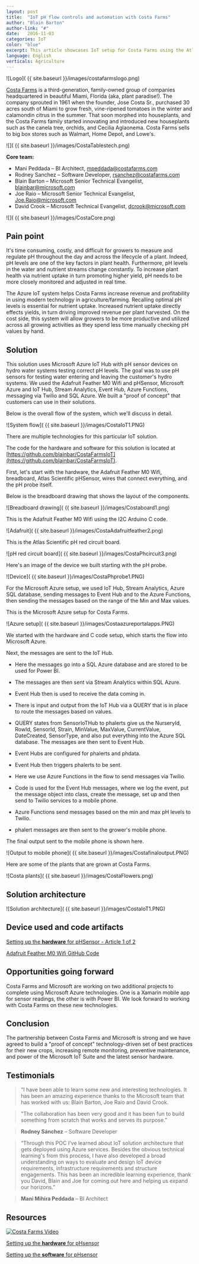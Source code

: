 ```yaml
---
layout: post
title:  "IoT pH flow controls and automation with Costa Farms"
author: "Blain Barton"
author-link: "#"
date:   2016-11-03
categories: IoT
color: "blue"
excerpt: This article showcases IoT setup for Costa Farms using the Atlas Scientific pH Sensor and Adafruit Feather M0 Wifi with the Arduino IDE, sending pH messages to Microsoft Azure.
language: English
verticals: Agriculture
---
```

![Logo]( {{ site.baseurl }}/images/costafarmslogo.png)

[Costa Farms](http://www.costafarms.com/) is a third-generation, family-owned group of companies headquartered in beautiful Miami, Florida (aka, plant paradise!). The company sprouted in 1961 when the founder, Jose Costa Sr., purchased 30 acres south of Miami to grow fresh, vine-ripened tomatoes in the winter and calamondin citrus in the summer. That soon morphed into houseplants, and the Costa Farms family started innovating and introduced new houseplants such as the canela tree, orchids, and Cecilia Aglaonema. Costa Farms sells to big box stores such as Walmart, Home Depot, and Lowe's.

![]( {{ site.baseurl }}/images/CostaTablestech.png)

**Core team:**

- Mani Peddada – BI Architect, mpeddada@costafarms.com
- Rodney Sanchez – Software Developer, rsanchez@costafarms.com
- Blain Barton – Microsoft Senior Technical Evangelist, blainbar@microsoft.com
- Joe Raio – Microsoft Senior Technical Evangelist, Joe.Raio@microsoft.com
- David Crook – Microsoft Technical Evangelist, dcrook@microsoft.com

![]( {{ site.baseurl }}/images/CostaCore.png)

## Pain point ##
It's time consuming, costly, and difficult for growers to measure and regulate pH throughout the day and across the lifecycle of a plant.  Indeed, pH levels are one of the key factors in plant health. Furthermore, pH levels in the water and nutrient streams change constantly.  To increase plant health via nutrient uptake in turn promoting higher yield, pH needs to be more closely monitored and adjusted in real time.

The Azure loT system helps Costa Farms increase revenue and profitability in using modern technology in agriculture/farming. Recalling optimal pH levels is essential for nutrient uptake. Increased nutrient uptake directly effects yields, in turn driving improved revenue per plant harvested. On the cost side, this system will allow growers to be more productive and utilized across all growing activities as they spend less time manually checking pH values by hand.

## Solution ##
This solution uses Microsoft Azure IoT Hub with pH sensor devices on hydro water systems testing correct pH levels. The goal was to use pH sensors for testing water entering and leaving the customer's hydro systems. We used the Adafruit Feather M0 Wifi and pHSensor, Microsoft Azure and IoT Hub, Stream Analytics, Event Hub, Azure Functions, messaging via Twilio and SQL Azure. We built a "proof of concept" that customers can use in their solutions.

Below is the overall flow of the system, which we'll discuss in detail.

![System flow]( {{ site.baseurl }}/images/CostaIoT1.PNG)

There are multiple technologies for this particular IoT solution. 

The code for the hardware and software for this solution is located at [https://github.com/blainbar/CostaFarmsIoT](https://github.com/blainbar/CostaFarmsIoT). 

First, let's start with the hardware, the Adafruit Feather M0 Wifi, breadboard, Atlas Scientific pHSensor, wires that connect everything, and the pH probe itself.

Below is the breadboard drawing that shows the layout of the components. 

![Breadboard drawing]( {{ site.baseurl }}/images/Costaboard1.png)

This is the Adafruit Feather M0 Wifi using the I2C Arduino C code.

![Adafruit]( {{ site.baseurl }}/images/CostaAdafruitfeather2.png)

This is the Atlas Scientific pH red circuit board.

![pH red circuit board]( {{ site.baseurl }}/images/CostaPhcircuit3.png)

Here's an image of the device we built starting with the pH probe.

![Device]( {{ site.baseurl }}/images/CostaPhprobe1.PNG)

For the Microsoft Azure setup, we used IoT Hub, Stream Analytics, Azure SQL database, sending messages to Event Hub and to the Azure Functions, then sending the messages based on the range of the Min and Max values. 

This is the Microsoft Azure setup for Costa Farms. 

![Azure setup]( {{ site.baseurl }}/images/Costaazureportalapps.PNG)

We started with the hardware and C code setup, which starts the flow into Microsoft Azure.

Next, the messages are sent to the IoT Hub.

- Here the messages go into a SQL Azure database and are stored to be used for Power BI.

- The messages are then sent via Stream Analytics within SQL Azure. 

- Event Hub then is used to receive the data coming in. 

- There is input and output from the IoT Hub via a QUERY that is in place to route the messages based on values.

- QUERY states from SensorIoTHub to phalerts give us the NurseryId, RowId, SensorId, Strain, MinValue, MaxValue, CurrentValue, DateCreated, SensorType, and also put everything into the Azure SQL database. The messages are then sent to Event Hub.

- Event Hubs are configured for phalerts and phdata.

- Event Hub then triggers phalerts to be sent.

- Here we use Azure Functions in the flow to send messages via Twilio. 

- Code is used for the Event Hub messages, where we log the event, put the message object into class, create the message, set up and then send to Twilio services to a mobile phone. 

- Azure Functions send messages based on the min and max pH levels to Twilio.

- phalert messages are then sent to the grower's mobile phone. 

The final output sent to the mobile phone is shown here.

![Output to mobile phone]( {{ site.baseurl }}/images/Costafinaloutput.PNG)

Here are some of the plants that are grown at Costa Farms. 

![Costa plants]( {{ site.baseurl }}/images/CostaFlowers.png)

## Solution architecture ##

![Solution architecture]( {{ site.baseurl }}/images/CostaIoT1.PNG)

## Device used and code artifacts ##

[Setting up the **hardware** for pHSensor - Article 1 of 2](https://blogs.msdn.microsoft.com/blainbar/2016/10/25/hardware-assembly-for-the-adafruit-feather-m0-wifi-with-the-atlas-scientific-ph-sensor-for-remotely-monitoring-ph-water-levels-in-microsoft-azure-article-1-or-2/)

[Adafruit Feather M0 Wifi GitHub Code](https://github.com/blainbar/CostaFarmsIoT)


## Opportunities going forward ##

Costa Farms and Microsoft are working on two additional projects to complete using Microsoft Azure technologies. One is a Xamarin mobile app for sensor readings, the other is with Power BI. We look forward to working with Costa Farms on these new technologies.

## Conclusion ##

The partnership between Costa Farms and Microsoft is strong and we have agreed to build a "proof of concept" technology-driven set of best practices for their new crops, increasing remote monitoring, preventive maintenance, and power of the Microsoft IoT Suite and the latest sensor hardware.

## Testimonials ##

> “I have been able to learn some new and interesting technologies. It has been an amazing experience thanks to the Microsoft team that has worked with us: Blain Barton, Joe Raio and David Crook.

> "The collaboration has been very good and it has been fun to build something from scratch that works and serves its purpose.”   

> **Rodney Sánchez** – Software Developer

> “Through this POC I’ve learned about IoT solution architecture that gets deployed using Azure services. Besides the obvious technical learning's from this process, I have also developed a broad understanding on ways to evaluate and design IoT device requirements, infrastructure requirements and structure engagements. This has been an incredible learning experience, thank you David, Blain and Joe for coming out here and helping us expand our horizons.”  

> **Mani Mihira Peddada** – BI Architect

## Resources ##
[![Costa Farms Video](http://img.youtube.com/vi/xVkgiIojwCc/0.jpg)](http://www.youtube.com/watch?v=xVkgiIojwCc)

[Setting up the **hardware** for pHsensor](https://blogs.msdn.microsoft.com/blainbar/2016/10/25/hardware-assembly-for-the-adafruit-feather-m0-wifi-with-the-atlas-scientific-ph-sensor-for-remotely-monitoring-ph-water-levels-in-microsoft-azure-article-1-or-2/) 

[Setting up the **software** for pHsensor](https://blogs.msdn.microsoft.com/blainbar/2016/10/25/setting-up-software-for-the-adafruit-feather-m0-wifi-using-the-arduino-ide-and-c-code-for-remotely-monitoring-ph-sensors-in-microsoft-azure-article-2-of-2)

